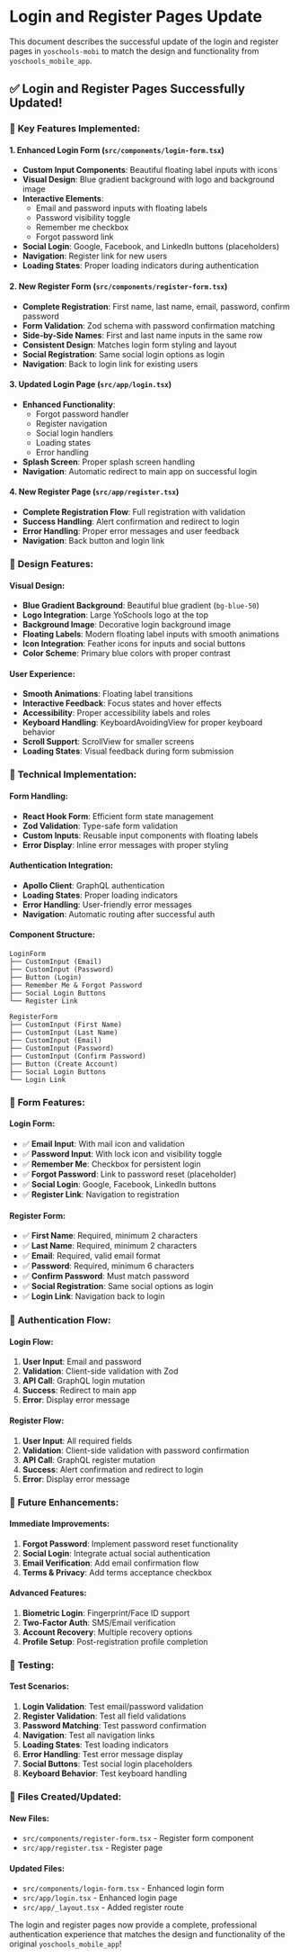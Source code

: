 # Login and Register Pages Update

This document describes the successful update of the login and register pages in `yoschools-mobi` to match the design and functionality from `yoschools_mobile_app`.

## ✅ **Login and Register Pages Successfully Updated!**

### 🔧 **Key Features Implemented:**

#### 1. **Enhanced Login Form** (`src/components/login-form.tsx`)
- **Custom Input Components**: Beautiful floating label inputs with icons
- **Visual Design**: Blue gradient background with logo and background image
- **Interactive Elements**: 
  - Email and password inputs with floating labels
  - Password visibility toggle
  - Remember me checkbox
  - Forgot password link
- **Social Login**: Google, Facebook, and LinkedIn buttons (placeholders)
- **Navigation**: Register link for new users
- **Loading States**: Proper loading indicators during authentication

#### 2. **New Register Form** (`src/components/register-form.tsx`)
- **Complete Registration**: First name, last name, email, password, confirm password
- **Form Validation**: Zod schema with password confirmation matching
- **Side-by-Side Names**: First and last name inputs in the same row
- **Consistent Design**: Matches login form styling and layout
- **Social Registration**: Same social login options as login
- **Navigation**: Back to login link for existing users

#### 3. **Updated Login Page** (`src/app/login.tsx`)
- **Enhanced Functionality**: 
  - Forgot password handler
  - Register navigation
  - Social login handlers
  - Loading states
  - Error handling
- **Splash Screen**: Proper splash screen handling
- **Navigation**: Automatic redirect to main app on successful login

#### 4. **New Register Page** (`src/app/register.tsx`)
- **Complete Registration Flow**: Full registration with validation
- **Success Handling**: Alert confirmation and redirect to login
- **Error Handling**: Proper error messages and user feedback
- **Navigation**: Back button and login link

### 🎨 **Design Features:**

#### **Visual Design:**
- **Blue Gradient Background**: Beautiful blue gradient (`bg-blue-50`)
- **Logo Integration**: Large YoSchools logo at the top
- **Background Image**: Decorative login background image
- **Floating Labels**: Modern floating label inputs with smooth animations
- **Icon Integration**: Feather icons for inputs and social buttons
- **Color Scheme**: Primary blue colors with proper contrast

#### **User Experience:**
- **Smooth Animations**: Floating label transitions
- **Interactive Feedback**: Focus states and hover effects
- **Accessibility**: Proper accessibility labels and roles
- **Keyboard Handling**: KeyboardAvoidingView for proper keyboard behavior
- **Scroll Support**: ScrollView for smaller screens
- **Loading States**: Visual feedback during form submission

### 🔧 **Technical Implementation:**

#### **Form Handling:**
- **React Hook Form**: Efficient form state management
- **Zod Validation**: Type-safe form validation
- **Custom Inputs**: Reusable input components with floating labels
- **Error Display**: Inline error messages with proper styling

#### **Authentication Integration:**
- **Apollo Client**: GraphQL authentication
- **Loading States**: Proper loading indicators
- **Error Handling**: User-friendly error messages
- **Navigation**: Automatic routing after successful auth

#### **Component Structure:**
```
LoginForm
├── CustomInput (Email)
├── CustomInput (Password)
├── Button (Login)
├── Remember Me & Forgot Password
├── Social Login Buttons
└── Register Link

RegisterForm
├── CustomInput (First Name)
├── CustomInput (Last Name)
├── CustomInput (Email)
├── CustomInput (Password)
├── CustomInput (Confirm Password)
├── Button (Create Account)
├── Social Login Buttons
└── Login Link
```

### 📱 **Form Features:**

#### **Login Form:**
- ✅ **Email Input**: With mail icon and validation
- ✅ **Password Input**: With lock icon and visibility toggle
- ✅ **Remember Me**: Checkbox for persistent login
- ✅ **Forgot Password**: Link to password reset (placeholder)
- ✅ **Social Login**: Google, Facebook, LinkedIn buttons
- ✅ **Register Link**: Navigation to registration

#### **Register Form:**
- ✅ **First Name**: Required, minimum 2 characters
- ✅ **Last Name**: Required, minimum 2 characters
- ✅ **Email**: Required, valid email format
- ✅ **Password**: Required, minimum 6 characters
- ✅ **Confirm Password**: Must match password
- ✅ **Social Registration**: Same social options as login
- ✅ **Login Link**: Navigation back to login

### 🚀 **Authentication Flow:**

#### **Login Flow:**
1. **User Input**: Email and password
2. **Validation**: Client-side validation with Zod
3. **API Call**: GraphQL login mutation
4. **Success**: Redirect to main app
5. **Error**: Display error message

#### **Register Flow:**
1. **User Input**: All required fields
2. **Validation**: Client-side validation with password confirmation
3. **API Call**: GraphQL register mutation
4. **Success**: Alert confirmation and redirect to login
5. **Error**: Display error message

### 🔮 **Future Enhancements:**

#### **Immediate Improvements:**
1. **Forgot Password**: Implement password reset functionality
2. **Social Login**: Integrate actual social authentication
3. **Email Verification**: Add email confirmation flow
4. **Terms & Privacy**: Add terms acceptance checkbox

#### **Advanced Features:**
1. **Biometric Login**: Fingerprint/Face ID support
2. **Two-Factor Auth**: SMS/Email verification
3. **Account Recovery**: Multiple recovery options
4. **Profile Setup**: Post-registration profile completion

### 🧪 **Testing:**

#### **Test Scenarios:**
1. **Login Validation**: Test email/password validation
2. **Register Validation**: Test all field validations
3. **Password Matching**: Test password confirmation
4. **Navigation**: Test all navigation links
5. **Loading States**: Test loading indicators
6. **Error Handling**: Test error message display
7. **Social Buttons**: Test social login placeholders
8. **Keyboard Behavior**: Test keyboard handling

### 📁 **Files Created/Updated:**

#### **New Files:**
- `src/components/register-form.tsx` - Register form component
- `src/app/register.tsx` - Register page

#### **Updated Files:**
- `src/components/login-form.tsx` - Enhanced login form
- `src/app/login.tsx` - Enhanced login page
- `src/app/_layout.tsx` - Added register route

The login and register pages now provide a complete, professional authentication experience that matches the design and functionality of the original `yoschools_mobile_app`!
